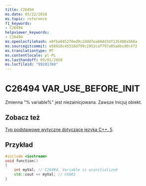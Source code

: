 ```yaml
---
title: C26494
ms.date: 03/22/2018
ms.topic: reference
f1_keywords:
- C26494
helpviewer_keywords:
- C26494
ms.openlocfilehash: e0fba045270ed9c2ddd7ea60dd3df135400a566a
ms.sourcegitcommit: e58918c45316d799c1952ca7797a85adbcd0c472
ms.translationtype: MT
ms.contentlocale: pl-PL
ms.lasthandoff: 09/01/2020
ms.locfileid: "89281760"
---
```

# <a name="c26494-var_use_before_init"></a>C26494 VAR_USE_BEFORE_INIT

Zmienna "% variable%" jest niezainicjowana. Zawsze Inicjuj obiekt. 
## <a name="see-also"></a>Zobacz też
[Typ podstawowe wytyczne dotyczące języka C++. 5](https://github.com/isocpp/CppCoreGuidelines/blob/master/CppCoreGuidelines.md#SS-type).

## <a name="example"></a>Przykład
```cpp
#include <iostream>
void function()
{
    int myVal; // C26494, Variable is uninitialized
    std::cout << myVal; // C6001
}
```
